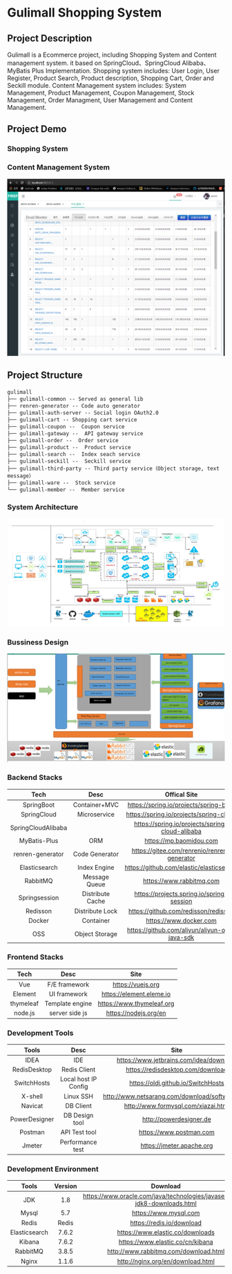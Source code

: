 # Gulimall Shopping System

## Project Description

Gulimall is a Ecommerce project, including Shopping System and Content management system. it based on SpringCloud、SpringCloud Alibaba、MyBatis Plus Implementation.
Shopping system includes: User Login, User Register, Product Search, Product description, Shopping Cart, Order and Seckill module.
Content Management system includes: System Management, Product Management, Coupon Management, Stock Management, Order Managment, User Management and Content Management.

## Project Demo

### Shopping System

### Content Management System
![Content_Management_System](./img/content_management.PNG)

## Project Structure

```
gulimall
├── gulimall-common -- Served as general lib
├── renren-generator -- Code auto generator
├── gulimall-auth-server -- Social login OAuth2.0 
├── gulimall-cart -- Shopping cart service
├── gulimall-coupon --  Coupon service
├── gulimall-gateway --  API gateway service
├── gulimall-order --  Order service
├── gulimall-product --  Product service
├── gulimall-search --  Index seach service
├── gulimall-seckill --  Seckill service
├── gulimall-third-party -- Third party service（Object storage, text message）
├── gulimall-ware --  Stock service
└── gulimall-member --  Member service
```

### System Architecture
![spanning tree](./img/system_architecture.png)


### Bussiness Design
![spanning tree](./img/bussiness_design.png)



### Backend Stacks

|        Tech        |           Desc           |                      Offical Site               |
| :----------------: | :----------------------: | :---------------------------------------------: |
|     SpringBoot     |      Container+MVC       |     https://spring.io/projects/spring-boot      |
|    SpringCloud     |      Microservice        |     https://spring.io/projects/spring-cloud     |
| SpringCloudAlibaba |                          | https://spring.io/projects/spring-cloud-alibaba |
|    MyBatis-Plus    |         ORM              |             https://mp.baomidou.com             |
|  renren-generator  | 	      Code Generator    |   https://gitee.com/renrenio/renren-generator   |
|   Elasticsearch    |      Index Engine        |    https://github.com/elastic/elasticsearch     |
|      RabbitMQ      |     Message Queue        |            https://www.rabbitmq.com             |
|   Springsession    |   Distribute Cache       |    https://projects.spring.io/spring-session    |
|      Redisson      |   Distribute Lock        |      https://github.com/redisson/redisson       |
|       Docker       |      Container           |             https://www.docker.com              |
|        OSS         |   Object Storage         |  https://github.com/aliyun/aliyun-oss-java-sdk  |

### Frontend Stacks

|   Tech    |    Desc         |           Site            |
| :-------: | :-------------: | :-----------------------: |
|    Vue    |  F/E framework  |     https://vuejs.org     |
|  Element  |  UI framework   | https://element.eleme.io  |
| thymeleaf | Template engine | https://www.thymeleaf.org |
|  node.js  | server side js  |   https://nodejs.org/en   |

### Development Tools

|     Tools     |        Desc         |                      Site                       |
| :-----------: | :-----------------: | :---------------------------------------------: |
|     IDEA      |         IDE         |     https://www.jetbrains.com/idea/download     |
| RedisDesktop  |   Redis Client      |        https://redisdesktop.com/download        |
|  SwitchHosts  |Local host IP Config |       https://oldj.github.io/SwitchHosts        |
|    X-shell    |      Linux SSH      | http://www.netsarang.com/download/software.html |
|    Navicat    |      DB Client      |       http://www.formysql.com/xiazai.html       |
| PowerDesigner |   DB Design tool    |             http://powerdesigner.de             |
|    Postman    |    API Test tool    |             https://www.postman.com             |
|    Jmeter     |  Performance test   |            https://jmeter.apache.org            |

### Development Environment

|     Tools      | Version |                               Download                                     |
| :-----------: | :----:   | :------------------------------------------------------------------------: |
|      JDK      |  1.8     | https://www.oracle.com/java/technologies/javase/javase-jdk8-downloads.html |
|     Mysql     |  5.7     |                    https://www.mysql.com                                   |
|     Redis     | Redis    |                  https://redis.io/download                                 |
| Elasticsearch | 7.6.2    |               https://www.elastic.co/downloads                             |
|    Kibana     | 7.6.2    |               https://www.elastic.co/cn/kibana                             |
|   RabbitMQ    | 3.8.5    |            http://www.rabbitmq.com/download.html                           |
|     Nginx     | 1.1.6    |              http://nginx.org/en/download.html                             |
